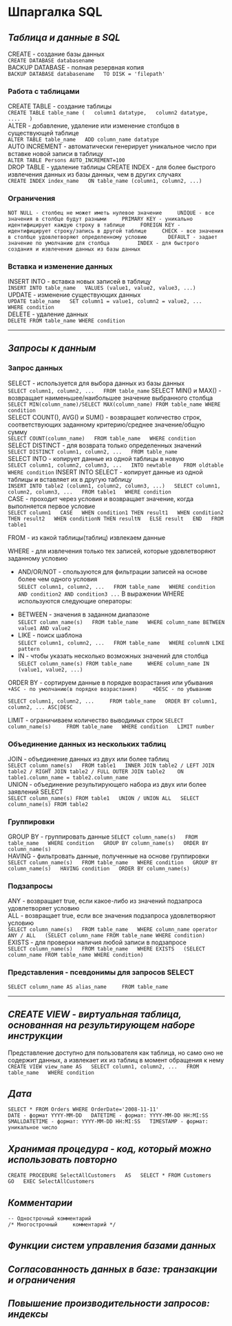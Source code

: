 # Шпаргалка SQL  

## *Таблица и данные в SQL*     
CREATE - создание базы данных   
`CREATE DATABASE databasename`  
BACKUP DATABASE - полная резервная копия  
`BACKUP DATABASE databasename  
TO DISK = 'filepath' ` 

###  Работа с таблицами     
CREATE TABLE - создание таблицы  
`CREATE TABLE table_name (  
    column1 datatype,  
    column2 datatype,  
   ....  
)`  
ALTER - добавление, удаление или изменение столбцов в существующей таблице  
`ALTER TABLE table_name  
ADD column_name datatype`  
AUTO INCREMENT - автоматически генерирует уникальное число при вставке новой записи в таблицу  
`ALTER TABLE Persons AUTO_INCREMENT=100`  
DROP TABLE - удаление таблицы
CREATE INDEX - для более быстрого извлечения данных из базы данных, чем в других случаях  
`CREATE INDEX index_name  
ON table_name (column1, column2, ...)`  

### Ограничения  
`NOT NULL - столбец не может иметь нулевое значение    
UNIQUE - все значения в столбце будут разными    
PRIMARY KEY - уникально идентифицирует каждую строку в таблице    
FOREIGN KEY - идентифицирует строку/запись в другой таблице    
CHECK - все значения в столбце удовлетворяют определенному условию      
DEFAULT - задает значение по умолчанию для столбца        
INDEX - для быстрого создания и извлечения данных из базы данных`      

###  Вставка и изменение данных  
INSERT INTO - вставка новых записей в таблицу   
`INSERT INTO table_name  
VALUES (value1, value2, value3, ...)`    
UPDATE - изменение существующих данных    
`UPDATE table_name  
SET column1 = value1, column2 = value2, ...  
WHERE condition`  
DELETE  - удаление данных  
`DELETE FROM table_name WHERE condition`  
___  


## *Запросы к данным*  
### Запрос данных 
SELECT - используется для выбора данных из базы данных   
`SELECT column1, column2, ...  
FROM table_name` 
SELECT MIN() и MAX() - возвращает наименьшее/наибольшее значение выбранного столбца  
`SELECT MIN(column_name)/SELECT MAX(column_name)
FROM table_name
WHERE condition`  
SELECT COUNT(), AVG() и SUM() - возвращает количество строк, соответствующих заданному критерию/среднее значение/общую сумму  
`SELECT COUNT(column_name)  
FROM table_name  
WHERE condition`  
SELECT DISTINCT - для возврата только определенных значений  
`SELECT DISTINCT column1, column2, ...  
FROM table_name`    
SELECT INTO - копирует данные из одной таблицы в новую    
`SELECT column1, column2, column3, ...  
INTO newtable   
FROM oldtable  
WHERE condition` 
INSERT INTO SELECT - копирует данные из одной таблицы и вставляет их в другую таблицу  
`INSERT INTO table2 (column1, column2, column3, ...)  
SELECT column1, column2, column3, ...  
FROM table1  
WHERE condition`    
CASE - проходит через условия и возвращает значение, когда выполняется первое условие  
`SELECT column1  
CASE  
    WHEN condition1 THEN result1  
    WHEN condition2 THEN result2  
    WHEN conditionN THEN resultN  
    ELSE result  
END  
FROM table1`    
 
FROM - из какой таблицы(таблиц) извлекаем данные  
 
WHERE - для извлечения только тех записей, которые удовлетворяют заданному условию 
 + AND/OR/NOT - спользуются для фильтрации записей на основе более чем одного условия  
 `SELECT column1, column2, ...  
FROM table_name  
WHERE condition AND condition2 AND condition3 ...`
В выражении WHERE используются следующие операторы:  
 - BETWEEN - значения в заданном диапазоне  
 `SELECT column_name(s)  
  FROM table_name  
  WHERE column_name BETWEEN value1 AND value2`  
 - LIKE - поиск шаблона   
  `SELECT column1, column2, ...  
   FROM table_name  
   WHERE columnN LIKE pattern`  
 - IN - чтобы указать несколько возможных значений для столбца  
 `SELECT column_name(s)
  FROM table_name    
  WHERE column_name IN (value1, value2, ...)`  
  
ORDER BY - сортируем данные в порядке возрастания или убывания    
`+ASC - по умолчанию(в порядке возрастания)    
 +DESC - по убыванию`
     
`SELECT column1, column2, ...    
FROM table_name  
ORDER BY column1, column2, ... ASC|DESC`  

LIMIT - ограничиваем количество выводимых строк 
`SELECT column_name(s)    
FROM table_name  
WHERE condition  
LIMIT number`  
 
### Объединение данных из нескольких таблиц   
JOIN - объединение данных из двух или более таблиц  
`SELECT column_name(s)  
 FROM table1  
 INNER JOIN table2 / LEFT JOIN table2 / RIGHT JOIN table2 / FULL OUTER JOIN table2   
 ON table1.column_name = table2.column_name`  
UNION - объединение результирующего набора из двух или более заявлений SELECT  
`SELECT column_name(s) FROM table1  
UNION / UNION ALL  
SELECT column_name(s) FROM table2`  
### Группировки  
GROUP BY - группировать данные 
`SELECT column_name(s)  
FROM table_name  
WHERE condition  
GROUP BY column_name(s)  
ORDER BY column_name(s)`  
HAVING - фильтровать данные, полученные на основе группировки 
`SELECT column_name(s)  
FROM table_name  
WHERE condition  
GROUP BY column_name(s)  
HAVING condition  
ORDER BY column_name(s)`    
### Подзапросы  
ANY  - возвращает true, если какое-либо из значений подзапроса удовлетворяет условию  
ALL - возвращает true, если все значения подзапроса удовлетворяют условию  
`SELECT column_name(s)  
FROM table_name  
WHERE column_name operator ANY / ALL  
(SELECT column_name FROM table_name WHERE condition)`  
EXISTS - для проверки наличия любой записи в подзапросе  
`SELECT column_name(s)  
FROM table_name  
WHERE EXISTS  
(SELECT column_name FROM table_name WHERE condition)`    
### Представления - псевдонимы для запросов SELECT  
`SELECT column_name AS alias_name    
 FROM table_name`      
___  
## *CREATE VIEW - виртуальная таблица, основанная на результирующем наборе инструкции* 
Представление доступно для пользователя как таблица, но само оно не содержит данных, а извлекает их из таблиц в момент обращения к нему  
`CREATE VIEW view_name AS  
SELECT column1, column2, ...  
FROM table_name  
WHERE condition`  
## *Дата*  
`SELECT * FROM Orders WHERE OrderDate='2008-11-11' `  
`DATE - формат YYYY-MM-DD  
DATETIME - формат: YYYY-MM-DD HH:MI:SS  
SMALLDATETIME - формат: YYYY-MM-DD HH:MI:SS  
TIMESTAMP - формат: уникальное число`  
## *Хранимая процедура - код, который можно использовать повторно*  
`CREATE PROCEDURE SelectAllCustomers  
AS  
SELECT * FROM Customers  
GO  
EXEC SelectAllCustomers`  

## *Комментарии*  
`-- Однострочный комментарий`    
`/* Многострочный    
комментарий */ `    

## *Функции систем управления базами данных*      
## *Согласованность данных в базе: транзакции и ограничения*      
## *Повышение производительности запросов: индексы*      
